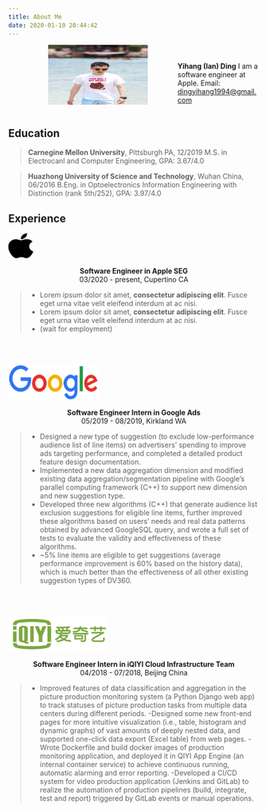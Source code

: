 ```yaml
---
title: About Me
date: 2020-01-10 20:44:42
---
```


<img src="me.jpeg" alt="drawing" width="200" height="120" style="float: left; margin-right: 60px;margin-left: 80px;"/> <br><br>**Yihang (Ian) Ding**
I am a software engineer at Apple.
Email: dingyihang1994@gmail.com
<br>
<br>

## Education
>**Carnegine Mellon University**, Pittsburgh PA, 12/2019
>M.S. in Electrocanl and Computer Engineering, GPA: 3.67/4.0

>**Huazhong University of Science and Technology**, Wuhan China, 06/2016
>B.Eng. in Optoelectronics Information Engineering with Distinction (rank 5th/252), GPA: 3.97/4.0

## Experience
<img src="apple_logo.svg" alt="drawing" width="50" height="50" style="float: center;"/> <p style="text-align: center;"> **Software Engineer in Apple SEG** <br> 03/2020 - present, Cupertino CA </p> 
>- Lorem ipsum dolor sit amet, **consectetur adipiscing elit**. Fusce eget urna vitae velit eleifend interdum at ac nisi.
>- Lorem ipsum dolor sit amet, **consectetur adipiscing elit**. Fusce eget urna vitae velit eleifend interdum at ac nisi.
>- (wait for employment)

<img src="google_logo.png" alt="drawing" width="180" height="70" style="float: center; margin-top: 50px;" /> <p style="text-align: center;"> **Software Engineer Intern in Google Ads** <br> 05/2019 - 08/2019, Kirkland WA </p> 
>- Designed a new type of suggestion (to exclude low-performance audience list of line items) on advertisers’ spending to improve ads targeting performance, and completed a detailed product feature design documentation.
>- Implemented a new data aggregation dimension and modified existing data aggregation/segmentation pipeline with Google’s parallel computing framework (C++) to support new dimension and new suggestion type.
>- Developed three new algorithms (C++) that generate audience list exclusion suggestions for eligible line items, further improved these algorithms based on users’ needs and real data patterns obtained by advanced GoogleSQL query, and wrote a full set of tests to evaluate the validity and effectiveness of these algorithms.
>- ~5% line items are eligible to get suggestions (average performance improvement is 60% based on the history data), which is much better than the effectiveness of all other existing suggestion types of DV360.

<img src="iqiyi_logo.png" alt="drawing" width="200" height="70" style="float: center; margin-top: 50px;" /> <p style="text-align: center;"> **Software Engineer Intern in iQIYI Cloud Infrastructure Team** <br> 04/2018 - 07/2018, Beijing China </p> 
>- Improved features of data classification and aggregation in the picture production monitoring system (a Python Django web app) to track statuses of picture production tasks from multiple data centers during different periods.
>-Designed some new front-end pages for more intuitive visualization (i.e., table, histogram and dynamic graphs) of vast amounts of deeply nested data, and supported one-click data export (Excel table) from web pages.
>-Wrote Dockerfile and build docker images of production monitoring application, and deployed it in QIYI App Engine (an internal container service) to achieve continuous running, automatic alarming and error reporting.
>-Developed a CI/CD system for video production application (Jenkins and GitLab) to realize the automation of production pipelines (build, integrate, test and report) triggered by GitLab events or manual operations.




